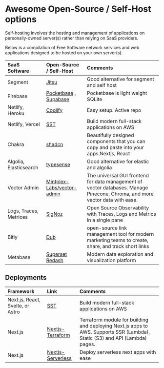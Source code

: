# Awesome Open-Source / Self-Host options
Self-hosting involves the hosting and management of applications on personally-owned server(s) rather than relying on SaaS providers.

Below is a compilation of Free Software network services and web applications designed to be hosted on your own server(s).

| SaaS Software | Open-Source / Self-Host | Comments |
| :---         | :---         | :---         |  
| Segment   | [Jitsu](https://www.jitsu.com) | Good alternative for segment and self host |
| Firebase   | [Pocketbase](https://www.pocketbase.io) , [Supabase](https://www.supabase.com) | Pocketbase is  light weight SQLite |
| Netlify, Heroku   | [Coolify](https://www.coolify.io) | Easy setup. Active repo |
| Netlify, Vercel   |[SST](https://www.sst.dev) | Build modern full-stack applications on AWS |
| Chakra   | [shadcn](https://ui.shadcn.com) | Beautifully designed components that you can copy and paste into your apps.Nextjs, React |
| Algolia, Elasticsearch   | [typesense](https://typesense.org) | Good alternative for elastic and algolia |
| Vector Admin   | [Mintplex-Labs/vector-admin](https://github.com/Mintplex-Labs/vector-admin) |  The universal GUI frontend for data management of vector databases. Manage Pinecone, Chroma, and more vector data with ease. |
| Logs, Traces, Metrices   | [SigNoz](https://signoz.io) | Open Source Observability with Traces, Logs and Metrics in a single pane |
| Bitly   | [Dub](https://www.dub.sh) | open-source link management tool for modern marketing teams to create, share, and track short links |
| Metabase   | [Superset](https://superset.apache.org) [Redash](https://redash.io) | Modern data exploration and visualization platform |

## Deployments

| Framework | Link | Comments |
| :---         | :---         | :---         |
| Next.js, React, Svelte, or Astro   | [SST](https://www.sst.dev) | Build modern full-stack applications on AWS |
| Next.js   | [Nextjs-Terraform](https://registry.terraform.io/modules/milliHQ/next-js/aws/latest) | Terraform module for building and deploying Next.js apps to AWS. Supports SSR (Lambda), Static (S3) and API (Lambda) pages. |
| Next.js   | [Nextjs-Serverless](https://www.serverless.com/plugins/serverless-nextjs-plugin) | Deploy serverless next apps with ease |

